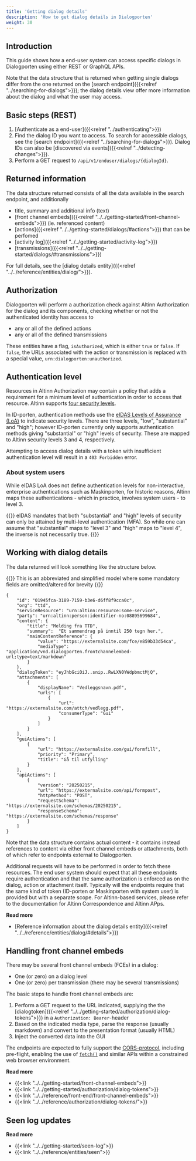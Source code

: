 ```yaml
---
title: 'Getting dialog details'
description: 'How to get dialog details in Dialogporten'
weight: 30
---
```


## Introduction

This guide shows how a end-user system can access specific dialogs in Dialogporten using either REST or GraphQL APIs. 

Note that the data structure that is returned when getting single dialogs differ from the one returned on the [search endpoint]({{<relref "../searching-for-dialogs">}}); the dialog details view offer more information about the dialog and what the user may access. 

## Basic steps (REST)

1. [Authenticate as a end-user]({{<relref "../authenticating">}})
2. Find the dialog ID you want to access. To search for accessible dialogs, see the [search endpoint]({{<relref "../searching-for-dialogs">}}). Dialog IDs can also be [discovered via events]({{<relref "../detecting-changes">}}).
3. Perform a GET request to `/api/v1/enduser/dialogs/{dialogId}`.

## Returned information
The data structure returned consists of all the data available in the search endpoint, and additionally 
* title, summary and additional info (text)
* [front channel embeds]({{<relref "../../getting-started/front-channel-embeds">}}) (ie. referenced content)
* [actions]({{<relref "../../getting-started/dialogs/#actions">}}) that can be perfomed
* [activity log]({{<relref "../../getting-started/activity-log">}})
* [transmissions]({{<relref "../../getting-started/dialogs/#transmissions">}})

For full details, see the [dialog details entity]({{<relref "../../reference/entities/dialog/">}}).

## Authorization

Dialogporten will perform a authorization check against Altinn Authorization for the dialog and its components, checking whether or not the authenticated identity has access to 

* any or all of the defined actions
* any or all of the defined transmissions

These entities have a flag, `isAuthorized`, which is either `true` or `false`. If `false`, the URLs associated with the action or transmission is replaced with a special value, `urn:dialogporten:unauthorized`.

## Authentication level

Resources in Altinn Authorization may contain a policy that adds a requirement for a minimum level of authentication in order to access that resource. Altinn supports [four security levels](https://info.altinn.no/en/help/logging-in/miscellaneous-about-logging-in/sikkerhetsniva/). 

In ID-porten, authentication methods use the [eIDAS Levels of Assurance (LoA)](https://ec.europa.eu/digital-building-blocks/sites/display/DIGITAL/eIDAS+Levels+of+Assurance) to indicate security levels. There are three levels, "low", "substantial" and "high"; however ID-porten currently only supports authentication methods giving "substantial" or "high" levels of security. These are mapped to Altinn security levels 3 and 4, respectively.

Attempting to access dialog details with a token with insufficient authentication level will result in a `403 Forbidden` error.

### About system users

While eIDAS LoA does not define authentication levels for non-interactive, enterprise authentications such as Maskinporten, for historic reasons, Altinn maps these authentications - which in practice, involves system users - to level 3.

{{<notice warning>}}
eIDAS mandates that both "substantial" and "high" levels of security can only be attained by multi-level authentication (MFA). So while one can assume that "substantial" maps to "level 3" and "high" maps to "level 4", the inverse is not necessarily true.
{{</notice>}}


## Working with dialog details

The data returned will look something like the structure below.

{{<notice warning>}}
This is an abbreviated and simplified model where some mandatory fields are omitted/altered for brevity
{{</notice>}}

```jsonc
{
    "id": "01945fca-3189-7159-b3e6-d6ff8f9cca0c",
    "org": "ttd",
    "serviceResource": "urn:altinn:resource:some-service",
    "party": "urn:altinn:person:identifier-no:08895699684",
    "content": {
        "title": "Melding fra TTD",
        "summary":  "Et sammendrag på inntil 250 tegn her.",
        "mainContentReference": { 
            "value": "https://externalsite.com/fce/e859b33d54ca",
            "mediaType": "application/vnd.dialogporten.frontchannelembed-url;type=text/markdown"
        }
    },
    "dialogToken": "eyJhbGciOiJ..snip..RwLXN0YWdpbmctMjQ",
    "attachments": [
        {
            "displayName": "Vedleggsnavn.pdf",
            "urls": [ 
                { 
                    "url": "https://externalsite.com/attch/vedlegg.pdf", 
                    "consumerType": "Gui" 
                }
            ]
        }
    ],
    "guiActions": [
        {
            "url": "https://externalsite.com/gui/formfill",
            "priority": "Primary",
            "title": "Gå til utfylling"
        }
    ],
    "apiActions": [
        {
            "version": "20250215",
            "url": "https://externalsite.com/api/formpost",
            "httpMethod": "POST",
            "requestSchema": "https://externalsite.com/schemas/20250215",
            "responseSchema": "https://externalsite.com/schemas/response"
        }
    ]
}
```

Note that the data structure contains actual content - it contains instead references to content via either front channel embeds or attachments, both of which refer to endpoints external to Dialogporten.

Additional requests will have to be performed in order to fetch these resources. The end user system should expect that all these endpoints require authentication and that the same authorization is enforced as on the dialog, action or attachment itself. Typically will the endpoints require that the same kind of token (ID-porten or Maskinporten with system user) is provided but with a separate scope. For Altinn-based services, please refer to the documentation for Altinn Correspondence and Altinn APps.

**Read more**
* [Reference information about the dialog details entity]({{<relref "../../reference/entities/dialog/#details">}})

## Handling front channel embeds

There may be several front channel embeds (FCEs) in a dialog:
* One (or zero) on a dialog level
* One (or zero) per transmission (there may be several transmissions)

The basic steps to handle front channel embeds are:

1. Perform a GET request to the URL indicated, supplying the the [dialogtoken]({{<relref "../../getting-started/authorization/dialog-tokens">}}) in a `Authorization: Bearer`-header
2. Based on the indicated media type, parse the response (usually markdown) and convert to the presentation format (usually HTML)
3. Inject the converted data into the GUI

The endpoints are expected to fully support the [CORS-protocol](https://developer.mozilla.org/en-US/docs/Web/HTTP/CORS), including pre-flight, enabling the use of [`fetch()`](https://developer.mozilla.org/en-US/docs/Web/API/Window/fetch) and similar APIs within a constrained web browser environment.

**Read more**
* {{<link "../../getting-started/front-channel-embeds">}}
* {{<link "../../getting-started/authorization/dialog-tokens">}}
* {{<link "../../reference/front-end/front-channel-embeds">}}
* {{<link "../../reference/authorization/dialog-tokens/">}}


## Seen log updates

**Read more**
* {{<link "../../getting-started/seen-log">}}
* {{<link "../../reference/entities/seen">}}